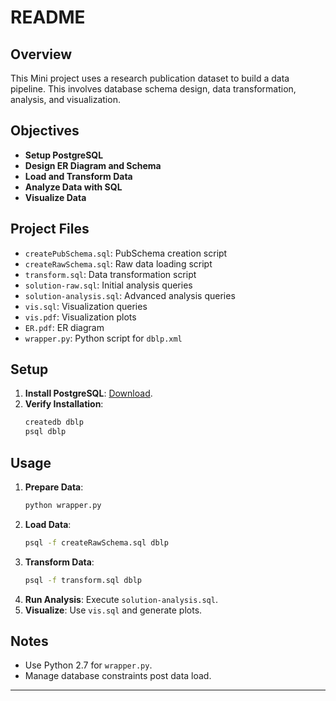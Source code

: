 # README 

## Overview
This Mini project  uses a research publication dataset to build a data pipeline. This involves database schema design, data transformation, analysis, and visualization.

## Objectives
- **Setup PostgreSQL**
- **Design ER Diagram and Schema**
- **Load and Transform Data**
- **Analyze Data with SQL**
- **Visualize Data**

## Project Files
- `createPubSchema.sql`: PubSchema creation script
- `createRawSchema.sql`: Raw data loading script
- `transform.sql`: Data transformation script
- `solution-raw.sql`: Initial analysis queries
- `solution-analysis.sql`: Advanced analysis queries
- `vis.sql`: Visualization queries
- `vis.pdf`: Visualization plots
- `ER.pdf`: ER diagram
- `wrapper.py`: Python script for `dblp.xml`

## Setup
1. **Install PostgreSQL**: [Download](http://www.postgresql.org/download/).
2. **Verify Installation**:
   ```bash
   createdb dblp
   psql dblp
   ```

## Usage
1. **Prepare Data**:
   ```bash
   python wrapper.py
   ```
2. **Load Data**:
   ```bash
   psql -f createRawSchema.sql dblp
   ```
3. **Transform Data**:
   ```bash
   psql -f transform.sql dblp
   ```
4. **Run Analysis**:
   Execute `solution-analysis.sql`.
5. **Visualize**:
   Use `vis.sql` and generate plots.

## Notes
- Use Python 2.7 for `wrapper.py`.
- Manage database constraints post data load.

---

